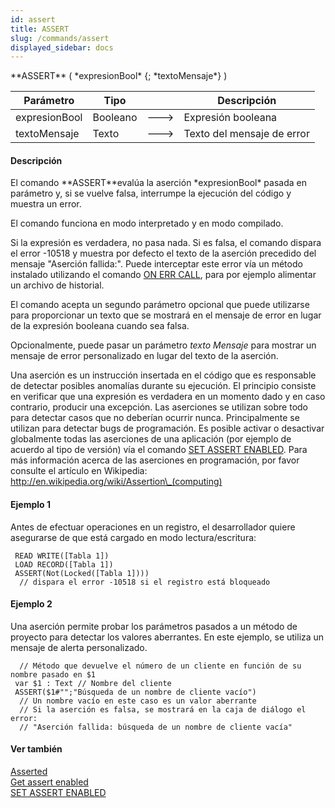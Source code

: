 ```yaml
---
id: assert
title: ASSERT
slug: /commands/assert
displayed_sidebar: docs
---
```


<!--REF #_command_.ASSERT.Syntax-->**ASSERT** ( *expresionBool* {; *textoMensaje*} )<!-- END REF-->
<!--REF #_command_.ASSERT.Params-->
| Parámetro | Tipo |  | Descripción |
| --- | --- | --- | --- |
| expresionBool | Booleano | &#x1F852; | Expresión booleana |
| textoMensaje | Texto | &#x1F852; | Texto del mensaje de error |

<!-- END REF-->

#### Descripción 

<!--REF #_command_.ASSERT.Summary-->El comando **ASSERT**evalúa la aserción *expresionBool* pasada en parámetro y, si se vuelve falsa, interrumpe la ejecución del código y muestra un error.<!-- END REF-->

El comando funciona en modo interpretado y en modo compilado.

Si la expresión es verdadera, no pasa nada. Si es falsa, el comando dispara el error -10518 y muestra por defecto el texto de la aserción precedido del mensaje "Aserción fallida:". Puede interceptar este error vía un método instalado utilizando el comando [ON ERR CALL](on-err-call.md), para por ejemplo alimentar un archivo de historial. 

El comando acepta un segundo parámetro opcional que puede utilizarse para proporcionar un texto que se mostrará en el mensaje de error en lugar de la expresión booleana cuando sea falsa.

Opcionalmente, puede pasar un parámetro *texto* *Mensaje* para mostrar un mensaje de error personalizado en lugar del texto de la aserción.

Una aserción es un instrucción insertada en el código que es responsable de detectar posibles anomalías durante su ejecución. El principio consiste en verificar que una expresión es verdadera en un momento dado y en caso contrario, producir una excepción. Las aserciones se utilizan sobre todo para detectar casos que no deberían ocurrir nunca. Principalmente se utilizan para detectar bugs de programación. Es posible activar o desactivar globalmente todas las aserciones de una aplicación (por ejemplo de acuerdo al tipo de versión) vía el comando [SET ASSERT ENABLED](set-assert-enabled.md). Para más información acerca de las aserciones en programación, por favor consulte el artículo en Wikipedia: http://en.wikipedia.org/wiki/Assertion\_(computing)

#### Ejemplo 1 

Antes de efectuar operaciones en un registro, el desarrollador quiere asegurarse de que está cargado en modo lectura/escritura:

```4d
 READ WRITE([Tabla 1])
 LOAD RECORD([Tabla 1])
 ASSERT(Not(Locked([Tabla 1])))
  // dispara el error -10518 si el registro está bloqueado
```

#### Ejemplo 2 

Una aserción permite probar los parámetros pasados a un método de proyecto para detectar los valores aberrantes. En este ejemplo, se utiliza un mensaje de alerta personalizado.

```4d
  // Método que devuelve el número de un cliente en función de su nombre pasado en $1
 var $1 : Text // Nombre del cliente
 ASSERT($1#"";"Búsqueda de un nombre de cliente vacío")
  // Un nombre vacío en este caso es un valor aberrante
  // Si la aserción es falsa, se mostrará en la caja de diálogo el error:
  // "Aserción fallida: búsqueda de un nombre de cliente vacía"
```

#### Ver también 

[Asserted](asserted.md)  
[Get assert enabled](get-assert-enabled.md)  
[SET ASSERT ENABLED](set-assert-enabled.md)  